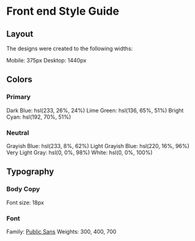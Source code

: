# Front end Style Guide

## Layout

The designs were created to the following widths:

  Mobile: 375px
  Desktop: 1440px

## Colors

### Primary

  Dark Blue: hsl(233, 26%, 24%)
  Lime Green: hsl(136, 65%, 51%)
  Bright Cyan: hsl(192, 70%, 51%)

### Neutral

  Grayish Blue: hsl(233, 8%, 62%)
  Light Grayish Blue: hsl(220, 16%, 96%)
  Very Light Gray: hsl(0, 0%, 98%)
  White: hsl(0, 0%, 100%)

## Typography

### Body Copy

  Font size: 18px

### Font

  Family: [Public Sans](https://fonts.google.com/specimen/Public+Sans)
  Weights: 300, 400, 700